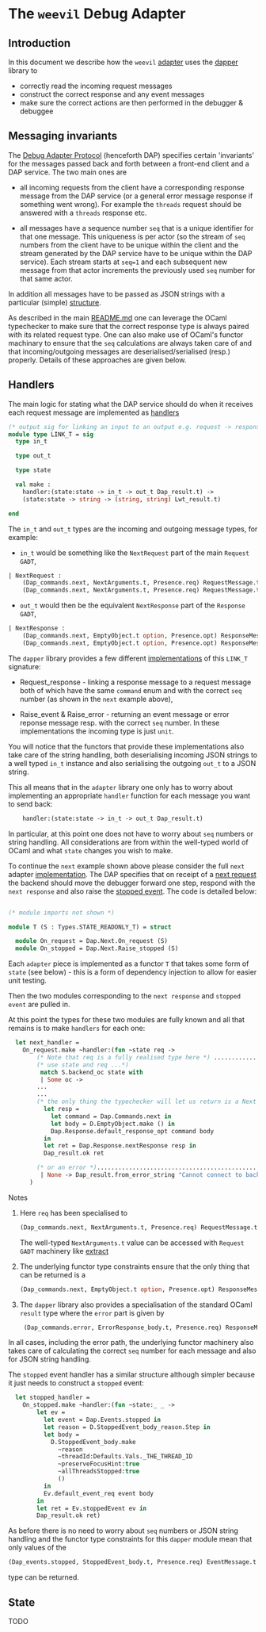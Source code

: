 # The ```weevil``` Debug Adapter

## Introduction

In this document we describe how the ```weevil``` [adapter](../src/adapter/) uses the [dapper](../src/dapper/) library to 

* correctly read the incoming request messages
* construct the correct response and any event messages
* make sure the correct actions are then performed in the debugger & debuggee

## Messaging invariants

The [Debug Adapter Protocol](https://microsoft.github.io/debug-adapter-protocol/overview) (henceforth DAP) specifies certain 'invariants' for the messages passed back and forth between a front-end client and a DAP service.  The two main ones are 

* all incoming requests from the client have a corresponding response message from the DAP service (or a general error message response if something went wrong).  For example the ```threads``` request should be answered with a ```threads``` response etc. 

* all messages have a sequence number ```seq``` that is a unique identifier for that one message.  This uniqueness is per actor (so the stream of ```seq``` numbers from the client have to be unique within the client and the stream generated by the DAP service have to be unique within the DAP service).  Each stream starts at ```seq=1``` and each subsequent new message from that actor increments the previously used ```seq``` number for that same actor.

In addition all messages have to be passed as JSON strings with a particular (simple) [structure](https://microsoft.github.io/debug-adapter-protocol/overview#base-protocol).

As described in the main [README.md](../README.md#aside---dap-message-structure) one can leverage the OCaml typechecker to make sure that the correct response type is always paired with its related request type.  One can also make use of OCaml's functor machinary to ensure that the ```seq``` calculations are always taken care of and that incoming/outgoing messages are deserialised/serialised (resp.) properly.  Details of these approaches are given below. 

## Handlers

The main logic for stating what the DAP service should do when it receives each request message are implemented as [handlers](../src/dapper/dap_types.ml)

```ocaml
(* output sig for linking an input to an output e.g. request -> response *)
module type LINK_T = sig
  type in_t

  type out_t

  type state

  val make :
    handler:(state:state -> in_t -> out_t Dap_result.t) ->
    (state:state -> string -> (string, string) Lwt_result.t)

end
```
The ```in_t``` and ```out_t``` types are the incoming and outgoing message types, for example:

* ```in_t``` would be something like the ```NextRequest``` part of the main ```Request GADT```, 

```ocaml
| NextRequest : 
    (Dap_commands.next, NextArguments.t, Presence.req) RequestMessage.t -> 
    (Dap_commands.next, NextArguments.t, Presence.req) RequestMessage.t Request.t
```       

* ```out_t``` would then be the equivalent ```NextResponse``` part of the ```Response GADT```,

```ocaml
| NextResponse : 
    (Dap_commands.next, EmptyObject.t option, Presence.opt) ResponseMessage.t -> 
    (Dap_commands.next, EmptyObject.t option, Presence.opt) ResponseMessage.t Response.t
```                                                                                                                                                      

The ```dapper``` library provides a few different [implementations](../src/dapper/dap_handlers.ml) of this ```LINK_T``` signature:

* Request_response - linking a response message to a request message both of which have the same ```command``` enum and with the correct ```seq``` number (as shown in the ```next``` example above),

* Raise_event & Raise_error - returning an event message or error reponse message resp. with the correct ```seq``` number.  In these implementations the incoming type is just ```unit```.

You will notice that the functors that provide these implementations also take care of the string handling, both deserialising incoming JSON strings to a well typed ```in_t``` instance and also serialising the outgoing ```out_t``` to a JSON string.

This all means that in the ```adapter``` library one only has to worry about implementing an appropriate ```handler``` function for each message you want to send back:
```ocaml
    handler:(state:state -> in_t -> out_t Dap_result.t)
```

In particular, at this point one does not have to worry about ```seq``` numbers or string handling.  All considerations are from within the well-typed world of OCaml and what ```state``` changes you wish to make.  

To continue the ```next``` example shown above please consider the full ```next``` adapter [implementation](../src/adaper/next.ml).  The DAP specifies that on receipt of a [next request](https://microsoft.github.io/debug-adapter-protocol/specification#Requests_Next) the backend should move the debugger forward one step, respond with the ```next response``` and also raise the [stopped event](https://microsoft.github.io/debug-adapter-protocol/specification#Events_Stopped).  The code is detailed below:

```ocaml

(* module imports not shown *)

module T (S : Types.STATE_READONLY_T) = struct

  module On_request = Dap.Next.On_request (S)
  module On_stopped = Dap.Next.Raise_stopped (S)

```
Each ```adapter``` piece is implemented as a functor ```T``` that takes some form of ```state``` (see below) - this is a form of dependency injection to allow for easier unit testing.

Then the two modules corresponding to the ```next response``` and ```stopped event``` are pulled in.

At this point the types for these two modules are fully known and all that remains is to make ```handlers``` for each one:

```ocaml
  let next_handler =
    On_request.make ~handler:(fun ~state req ->
        (* Note that req is a fully realised type here *) ...........................(1)
        (* use state and req ...*)
         match S.backend_oc state with
         | Some oc ->
        ...
        ...
        (* the only thing the typechecker will let us return is a Next response *)...(2)
          let resp =
            let command = Dap.Commands.next in
            let body = D.EmptyObject.make () in
            Dap.Response.default_response_opt command body
          in
          let ret = Dap.Response.nextResponse resp in
          Dap_result.ok ret

        (* or an error *)............................................................(3)
         | None -> Dap_result.from_error_string "Cannot connect to backend"
      )
```

Notes 

  1. Here ```req``` has been specialised to 
  
     ```ocaml
     (Dap_commands.next, NextArguments.t, Presence.req) RequestMessage.t Request.t
     ``` 

     The well-typed ```NextArguments.t``` value can be accessed with ```Request GADT``` machinery like [extract](../src/dapper/dap_request.ml)
  
  2. The underlying functor type constraints ensure that the only thing that can be returned is a 

     ```ocaml
     (Dap_commands.next, EmptyObject.t option, Presence.opt) ResponseMessage.t Response.t
     ```
     
  3. The ```dapper``` library also provides a specialisation of the standard OCaml ```result``` type where the ```error``` part is given by 
  
     ```ocaml
      (Dap_commands.error, ErrorResponse_body.t, Presence.req) ResponseMessage.t Response.t
     ```

In all cases, including the error path, the underlying functor machinery also takes care of calculating the correct ```seq``` number for each message and also for JSON string handling. 

The ```stopped``` event handler has a similar structure although simpler because it just needs to construct a ```stopped``` event:

```ocaml
  let stopped_handler =
    On_stopped.make ~handler:(fun ~state:_ _ ->
        let ev =
          let event = Dap.Events.stopped in
          let reason = D.StoppedEvent_body_reason.Step in
          let body =
            D.StoppedEvent_body.make
              ~reason
              ~threadId:Defaults.Vals._THE_THREAD_ID
              ~preserveFocusHint:true
              ~allThreadsStopped:true
              ()
          in
          Ev.default_event_req event body
        in
        let ret = Ev.stoppedEvent ev in
        Dap_result.ok ret)
```
As before there is no need to worry about ```seq``` numbers or JSON string handling and the functor type constraints for this ```dapper``` module mean that only values of the 

```ocaml
(Dap_events.stopped, StoppedEvent_body.t, Presence.req) EventMessage.t Event.t
```
type can be returned.



## State

TODO
